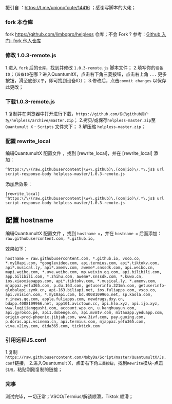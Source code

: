 援引自 ：https://t.me/unionofcute/14416 ；感谢写脚本的大佬；

### fork 本仓库
fork https://github.com/limbopro/helpless 仓库；不会 Fork ? 参考：[Github 入门- fork 他人仓库](https://limbopro.xyz/archives/3856.html#fork他人仓库)


### 修改 1.0.3-remote.js

1.进入 `fork` 后的`仓库`，找到并修改 `1.0.3-remote.js` 脚本文件；
2.填写你的`设备ID`；（`设备ID`在哪？进入QuantumltX，点击右下角三菱按钮，点击右上角 `...` 更多按钮，滑至底部`关于`，即可找到设备ID）；
3.修改后，点击`commit changes` 以保存此更改；



### 下载1.0.3-remote.js

1.复制并在浏览器中打开进行下载，`https://github.com/你的github用户名/helpless/archive/master.zip`；
2.拷贝/或保存`helpless-master.zip`至`Quantumult X` - `Scripts` 文件夹下；
3.解压缩 `helpless-master.zip`；



### 配置 rewrite_local

编辑QuantumultX 配置文件 ，找到 [rewrite_local]，并在 [rewrite_local] 添加：

```
^https:\/\/(raw.githubusercontent|\w+\.github)\.(com|io)\/.*\.js$ url script-response-body helpless-master/1.0.3-remote.js
```

添加后效果：

```
[rewrite_local]
^https:\/\/(raw.githubusercontent|\w+\.github)\.(com|io)\/.*\.js$ url script-response-body helpless-master/1.0.3-remote.js
```



## 配置 hostname

编辑QuantumultX 配置文件 ，找到 `hostname =`，并在 `hostname =` 后面添加：`raw.githubusercontent.com, *.github.io,`

效果如下：

```
hostname = raw.githubusercontent.com, *.github.io, vsco.co, *.my10api.com, *googlevideo.com, api.termius.com, api*.tiktokv.com, api*.musical.ly, api*.amemv.com, aweme*.snssdk.com, api.weibo.cn, mapi.weibo.com, *.uve.weibo.com, mp.weixin.qq.com, api.bilibili.com, app.bilibili.com, *.zhihu.com, aweme*.snssdk.com, *.kuwo.cn, ios.xiaoxiaoapps.com, api*.tiktokv.com, *.musical.ly, *.amemv.com, mjappaz.yefu365.com, p.du.163.com, getuserinfo.321mh.com, getuserinfo-globalapi.zymk.cn, api-163.biliapi.net, ios.fuliapps.com, vsco.co, api.vnision.com, *.my10api.com, bd.4008109966.net, sp.kaola.com, r.inews.qq.com, apple.fuliapps.com, newdrugs.dxy.cn, bdapp.4008109966.net, app101.avictown.cc, api.hlo.xyz, api.ijo.xyz, www.luqijianggushi.com, account.wps.cn, u.kanghuayun.com, api.gyrosco.pe, api1.dobenge.cn, api.mvmtv.com, mitaoapp.yeduapp.com, origin-prod-phoenix.jibjab.com, www.3ivf.com, pay.guoing.com, p.doras.api.vcinema.cn, api.termius.com, mjappaz.yefu365.com, viva.v21xy.com, dida365.com, ticktick.com
```



### 引用远程JS.conf

1.复制`https://raw.githubusercontent.com/NobyDa/Script/master/QuantumultX/Js.conf`链接，
2.进入Quantumult X，点击右下角`三菱按钮`，找到`Rewrite`模块-点击` 引用`，粘贴刚刚复制的链接；



### 完事

测试完毕，一切正常；VSCO/Termius/解锁顺滑，Tiktok 顺滑；

